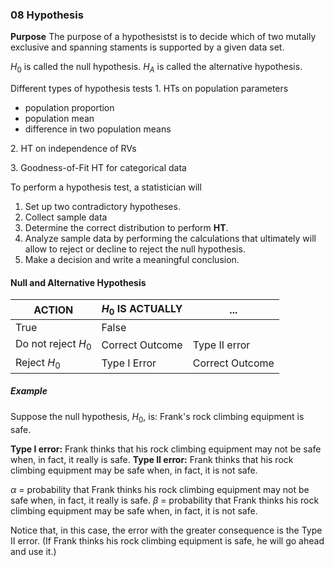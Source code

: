 ### 08 Hypothesis
**Purpose**
The purpose of a hypothesistst is to decide which of two mutally exclusive and spanning staments is supported by a given data set.

$H_0$ is called the null hypothesis. $H_A$ is called the alternative hypothesis.

Different types of hypothesis tests
1\. HTs on population parameters
+ population proportion
+ population mean
+ difference in two population means

2\. HT on independence of RVs

3\. Goodness-of-Fit HT for categorical data


To perform a hypothesis test, a statistician will
1. Set up two contradictory hypotheses.
2. Collect sample data
3. Determine the correct distribution to perform **HT**.
4. Analyze sample data by performing the calculations that ultimately will allow to reject or decline to reject the null hypothesis.
5. Make a decision and write a meaningful conclusion.

#### Null and Alternative Hypothesis

ACTION	| $H_0$ IS ACTUALLY	| ...
--------|-----------------|-----------
  | True	| False
Do not reject $H_0$ |	Correct Outcome |	Type II error
Reject $H_0$	| Type I Error	| Correct Outcome


##### Example
Suppose the null hypothesis, $H_0$, is: Frank's rock climbing equipment is safe.

**Type I error:** Frank thinks that his rock climbing equipment may not be safe when, in fact, it really is safe.
**Type II error:** Frank thinks that his rock climbing equipment may be safe when, in fact, it is not safe.

$\alpha$ = probability that Frank thinks his rock climbing equipment may not be safe when, in fact, it really is safe.
$\beta$ = probability that Frank thinks his rock climbing equipment may be safe when, in fact, it is not safe.

Notice that, in this case, the error with the greater consequence is the Type II error. (If Frank thinks his rock climbing equipment is safe, he will go ahead and use it.)
